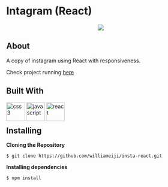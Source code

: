 # Intagram (React)

<div align="center">
<img src="https://user-images.githubusercontent.com/86417618/173113507-6aee8edb-cac2-4391-a295-4d4b79a5d003.gif">
</div>


## About

A copy of instagram using React with responsiveness.

Check project running [here](https://insta-react-ten.vercel.app/)


## Built With

<img align="left" alt="css3" width="50px" src="https://user-images.githubusercontent.com/86417618/173111082-08db0001-1f48-40b1-ad7b-78c7c2b86f8d.svg" />
<img align="left" alt="javascript" width="50px" src="https://user-images.githubusercontent.com/86417618/173069712-169e17ab-559e-47db-9336-5b41e79cc3fc.svg" />
<img align="left" alt="react" width="50px" src="https://user-images.githubusercontent.com/86417618/173069718-dde7a6ef-d599-4154-abd8-badca30cc3bf.svg" />

<br />
<br />

## Installing

**Cloning the Repository**
```
$ git clone https://github.com/williameiji/insta-react.git
```

**Installing dependencies**
```
$ npm install
```
